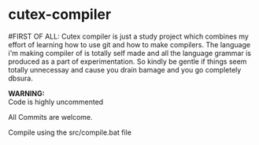 # cutex-compiler

#FIRST OF ALL:
Cutex compiler is just a study project which combines my effort of learning how to use git and how to make compilers. The language i'm making compiler of is totally self made and all the language grammar is produced as a part of experimentation. So kindly be gentle if things seem totally unnecessay and cause you drain bamage and you go completely dbsura.

<b>WARNING:</b>  
Code is highly uncommented  

  All Commits are welcome.
  
  
  Compile using the src/compile.bat file
